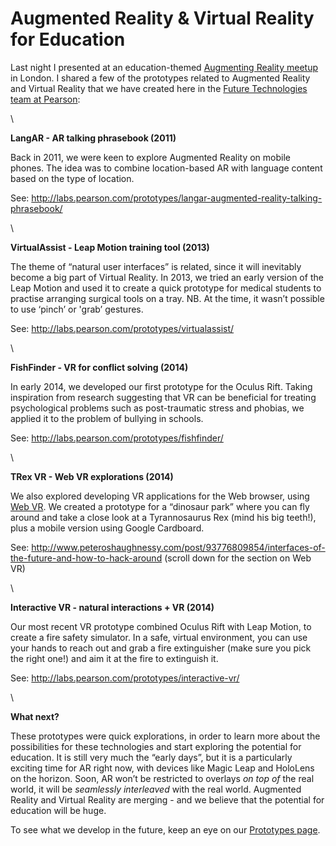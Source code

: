 <!--
slug: augmented-reality-virtual-reality-for-education
date: Thu Feb 26 2015 10:17:34 GMT+0000 (GMT)
tags: 
title: Augmented Reality & Virtual Reality for Education
id: 112124859069
link: http://www.peteroshaughnessy.com/post/112124859069/augmented-reality-virtual-reality-for-education
raw: {"blog_name":"poshaughnessy","id":112124859069,"post_url":"http://www.peteroshaughnessy.com/post/112124859069/augmented-reality-virtual-reality-for-education","slug":"augmented-reality-virtual-reality-for-education","type":"text","date":"2015-02-26 10:17:34 GMT","timestamp":1424945854,"state":"published","format":"html","reblog_key":"FsDxT7zs","tags":[],"short_url":"http://tmblr.co/ZyfjBw1eRAPAz","summary":"Augmented Reality & Virtual Reality for Education","recommended_source":null,"recommended_color":null,"highlighted":[],"note_count":0,"title":"Augmented Reality & Virtual Reality for Education","body":"<p>Last night I presented at an education-themed <a href=\"http://www.meetup.com/Augmenting-Reality/events/218909620/\">Augmenting Reality meetup</a> in London. I shared a few of the prototypes related to Augmented Reality and Virtual Reality that we have created here in the <a href=\"http://labs.pearson.com/prototypes/welcome-to-the-future-technologies-prototypes-page/\">Future Technologies team at Pearson</a>:</p><p><br/></p><p><b>LangAR - AR talking phrasebook (2011)</b></p><p>Back in 2011, we were keen to explore Augmented Reality on mobile phones. The idea was to combine location-based AR with language content based on the type of location.</p><p>See: <a href=\"http://labs.pearson.com/prototypes/langar-augmented-reality-talking-phrasebook/\">http://labs.pearson.com/prototypes/langar-augmented-reality-talking-phrasebook/</a></p><p><br/></p><p><b>VirtualAssist - Leap Motion training tool (2013)</b></p><p>The theme of &ldquo;natural user interfaces&rdquo; is related, since it will inevitably become a big part of Virtual Reality. In 2013, we tried an early version of the Leap Motion and used it to create a quick prototype for medical students to practise arranging surgical tools on a tray. NB. At the time, it wasn&rsquo;t possible to use &lsquo;pinch&rsquo; or 'grab&rsquo; gestures.</p><p>See: <a href=\"http://labs.pearson.com/prototypes/virtualassist/\">http://labs.pearson.com/prototypes/virtualassist/</a></p><p><br/></p><p><b>FishFinder - VR for conflict solving (2014)</b></p><p>In early 2014, we developed our first prototype for the Oculus Rift. Taking inspiration from research suggesting that VR can be beneficial for treating psychological problems such as post-traumatic stress and phobias, we applied it to the problem of bullying in schools.</p><p>See: <a href=\"http://labs.pearson.com/prototypes/fishfinder/\">http://labs.pearson.com/prototypes/fishfinder/</a></p><p><br/></p><p><b>TRex VR - Web VR explorations (2014)</b></p><p>We also explored developing VR applications for the Web browser, using <a href=\"http://www.cnet.com/news/firefox-virtual-reality-for-the-web/\">Web VR</a>. We created a prototype for a &ldquo;dinosaur park&rdquo; where you can fly around and take a close look at a Tyrannosaurus Rex (mind his big teeth!), plus a mobile version using Google Cardboard.</p><p>See: <a href=\"http://www.peteroshaughnessy.com/post/93776809854/interfaces-of-the-future-and-how-to-hack-around\">http://www.peteroshaughnessy.com/post/93776809854/interfaces-of-the-future-and-how-to-hack-around</a> (scroll down for the section on Web VR)</p><p><br/></p><p><b>Interactive VR - natural interactions + VR (2014)</b></p><p>Our most recent VR prototype combined Oculus Rift with Leap Motion, to create a fire safety simulator. In a safe, virtual environment, you can use your hands to reach out and grab a fire extinguisher (make sure you pick the right one!) and aim it at the fire to extinguish it.</p><p>See: <a href=\"http://labs.pearson.com/prototypes/interactive-vr/\">http://labs.pearson.com/prototypes/interactive-vr/</a></p><p><br/></p><p><b>What next?</b></p><p>These prototypes were quick explorations, in order to learn more about the possibilities for these technologies and start exploring the potential for education. It is still very much the &ldquo;early days&rdquo;, but it is a particularly exciting time for AR right now, with devices like Magic Leap and HoloLens on the horizon. Soon, AR won&rsquo;t be restricted to overlays <i>on top of</i> the real world, it will be <i>seamlessly interleaved</i> with the real world. Augmented Reality and Virtual Reality are merging - and we believe that the potential for education will be huge.</p><p>To see what we develop in the future, keep an eye on our <a href=\"http://labs.pearson.com/prototypes/\">Prototypes page</a>.</p>","reblog":{"tree_html":"","comment":"<p>Last night I presented at an education-themed <a href=\"http://www.meetup.com/Augmenting-Reality/events/218909620/\">Augmenting Reality meetup</a> in London. I shared a few of the prototypes related to Augmented Reality and Virtual Reality that we have created here in the <a href=\"http://labs.pearson.com/prototypes/welcome-to-the-future-technologies-prototypes-page/\">Future Technologies team at Pearson</a>:</p><p><br></p><p><b>LangAR - AR talking phrasebook (2011)</b></p><p>Back in 2011, we were keen to explore Augmented Reality on mobile phones. The idea was to combine location-based AR with language content based on the type of location.</p><p>See: <a href=\"http://labs.pearson.com/prototypes/langar-augmented-reality-talking-phrasebook/\">http://labs.pearson.com/prototypes/langar-augmented-reality-talking-phrasebook/</a></p><p><br></p><p><b>VirtualAssist - Leap Motion training tool (2013)</b></p><p>The theme of “natural user interfaces” is related, since it will inevitably become a big part of Virtual Reality. In 2013, we tried an early version of the Leap Motion and used it to create a quick prototype for medical students to practise arranging surgical tools on a tray. NB. At the time, it wasn’t possible to use ‘pinch’ or 'grab’ gestures.</p><p>See: <a href=\"http://labs.pearson.com/prototypes/virtualassist/\">http://labs.pearson.com/prototypes/virtualassist/</a></p><p><br></p><p><b>FishFinder - VR for conflict solving (2014)</b></p><p>In early 2014, we developed our first prototype for the Oculus Rift. Taking inspiration from research suggesting that VR can be beneficial for treating psychological problems such as post-traumatic stress and phobias, we applied it to the problem of bullying in schools.</p><p>See: <a href=\"http://labs.pearson.com/prototypes/fishfinder/\">http://labs.pearson.com/prototypes/fishfinder/</a></p><p><br></p><p><b>TRex VR - Web VR explorations (2014)</b></p><p>We also explored developing VR applications for the Web browser, using <a href=\"http://www.cnet.com/news/firefox-virtual-reality-for-the-web/\">Web VR</a>. We created a prototype for a “dinosaur park” where you can fly around and take a close look at a Tyrannosaurus Rex (mind his big teeth!), plus a mobile version using Google Cardboard.</p><p>See: <a href=\"http://www.peteroshaughnessy.com/post/93776809854/interfaces-of-the-future-and-how-to-hack-around\">http://www.peteroshaughnessy.com/post/93776809854/interfaces-of-the-future-and-how-to-hack-around</a> (scroll down for the section on Web VR)</p><p><br></p><p><b>Interactive VR - natural interactions + VR (2014)</b></p><p>Our most recent VR prototype combined Oculus Rift with Leap Motion, to create a fire safety simulator. In a safe, virtual environment, you can use your hands to reach out and grab a fire extinguisher (make sure you pick the right one!) and aim it at the fire to extinguish it.</p><p>See: <a href=\"http://labs.pearson.com/prototypes/interactive-vr/\">http://labs.pearson.com/prototypes/interactive-vr/</a></p><p><br></p><p><b>What next?</b></p><p>These prototypes were quick explorations, in order to learn more about the possibilities for these technologies and start exploring the potential for education. It is still very much the “early days”, but it is a particularly exciting time for AR right now, with devices like Magic Leap and HoloLens on the horizon. Soon, AR won’t be restricted to overlays <i>on top of</i> the real world, it will be <i>seamlessly interleaved</i> with the real world. Augmented Reality and Virtual Reality are merging - and we believe that the potential for education will be huge.</p><p>To see what we develop in the future, keep an eye on our <a href=\"http://labs.pearson.com/prototypes/\">Prototypes page</a>.</p>"},"trail":[{"blog":{"name":"poshaughnessy","active":true,"theme":{"header_full_width":1500,"header_full_height":500,"header_focus_width":889,"header_focus_height":500,"avatar_shape":"square","background_color":"#529ECC","body_font":"Helvetica Neue","header_bounds":"0,1480,500,591","header_image":"https://secure.static.tumblr.com/74662efec2d2d0b99044d7515b9b54c7/c7hvipl/3e6nlei2p/tumblr_static_9dr71irtcg84w844sgco0gg0o.jpg","header_image_focused":"https://secure.static.tumblr.com/74662efec2d2d0b99044d7515b9b54c7/c7hvipl/77fnlei2r/tumblr_static_tumblr_static_9dr71irtcg84w844sgco0gg0o_focused_v3.jpg","header_image_scaled":"https://secure.static.tumblr.com/74662efec2d2d0b99044d7515b9b54c7/c7hvipl/3e6nlei2p/tumblr_static_9dr71irtcg84w844sgco0gg0o_2048_v2.jpg","header_stretch":true,"link_color":"#F6F6F6","show_avatar":true,"show_description":true,"show_header_image":false,"show_title":true,"title_color":"#444444","title_font":"Gibson","title_font_weight":"bold"}},"post":{"id":"112124859069"},"content_raw":"<p>Last night I presented at an education-themed <a href=\"http://www.meetup.com/Augmenting-Reality/events/218909620/\">Augmenting Reality meetup</a> in London. I shared a few of the prototypes related to Augmented Reality and Virtual Reality that we have created here in the <a href=\"http://labs.pearson.com/prototypes/welcome-to-the-future-technologies-prototypes-page/\">Future Technologies team at Pearson</a>:</p><p><br></p><p><b>LangAR - AR talking phrasebook (2011)</b></p><p>Back in 2011, we were keen to explore Augmented Reality on mobile phones. The idea was to combine location-based AR with language content based on the type of location.</p><p>See: <a href=\"http://labs.pearson.com/prototypes/langar-augmented-reality-talking-phrasebook/\">http://labs.pearson.com/prototypes/langar-augmented-reality-talking-phrasebook/</a></p><p><br></p><p><b>VirtualAssist - Leap Motion training tool (2013)</b></p><p>The theme of “natural user interfaces” is related, since it will inevitably become a big part of Virtual Reality. In 2013, we tried an early version of the Leap Motion and used it to create a quick prototype for medical students to practise arranging surgical tools on a tray. NB. At the time, it wasn’t possible to use ‘pinch’ or 'grab’ gestures.</p><p>See: <a href=\"http://labs.pearson.com/prototypes/virtualassist/\">http://labs.pearson.com/prototypes/virtualassist/</a></p><p><br></p><p><b>FishFinder - VR for conflict solving (2014)</b></p><p>In early 2014, we developed our first prototype for the Oculus Rift. Taking inspiration from research suggesting that VR can be beneficial for treating psychological problems such as post-traumatic stress and phobias, we applied it to the problem of bullying in schools.</p><p>See: <a href=\"http://labs.pearson.com/prototypes/fishfinder/\">http://labs.pearson.com/prototypes/fishfinder/</a></p><p><br></p><p><b>TRex VR - Web VR explorations (2014)</b></p><p>We also explored developing VR applications for the Web browser, using <a href=\"http://www.cnet.com/news/firefox-virtual-reality-for-the-web/\">Web VR</a>. We created a prototype for a “dinosaur park” where you can fly around and take a close look at a Tyrannosaurus Rex (mind his big teeth!), plus a mobile version using Google Cardboard.</p><p>See: <a href=\"http://www.peteroshaughnessy.com/post/93776809854/interfaces-of-the-future-and-how-to-hack-around\">http://www.peteroshaughnessy.com/post/93776809854/interfaces-of-the-future-and-how-to-hack-around</a> (scroll down for the section on Web VR)</p><p><br></p><p><b>Interactive VR - natural interactions + VR (2014)</b></p><p>Our most recent VR prototype combined Oculus Rift with Leap Motion, to create a fire safety simulator. In a safe, virtual environment, you can use your hands to reach out and grab a fire extinguisher (make sure you pick the right one!) and aim it at the fire to extinguish it.</p><p>See: <a href=\"http://labs.pearson.com/prototypes/interactive-vr/\">http://labs.pearson.com/prototypes/interactive-vr/</a></p><p><br></p><p><b>What next?</b></p><p>These prototypes were quick explorations, in order to learn more about the possibilities for these technologies and start exploring the potential for education. It is still very much the “early days”, but it is a particularly exciting time for AR right now, with devices like Magic Leap and HoloLens on the horizon. Soon, AR won’t be restricted to overlays <i>on top of</i> the real world, it will be <i>seamlessly interleaved</i> with the real world. Augmented Reality and Virtual Reality are merging - and we believe that the potential for education will be huge.</p><p>To see what we develop in the future, keep an eye on our <a href=\"http://labs.pearson.com/prototypes/\">Prototypes page</a>.</p>","content":"<p>Last night I presented at an education-themed <a href=\"http://www.meetup.com/Augmenting-Reality/events/218909620/\">Augmenting Reality meetup</a> in London. I shared a few of the prototypes related to Augmented Reality and Virtual Reality that we have created here in the <a href=\"http://labs.pearson.com/prototypes/welcome-to-the-future-technologies-prototypes-page/\">Future Technologies team at Pearson</a>:</p><p><br /></p><p><b>LangAR - AR talking phrasebook (2011)</b></p><p>Back in 2011, we were keen to explore Augmented Reality on mobile phones. The idea was to combine location-based AR with language content based on the type of location.</p><p>See: <a href=\"http://labs.pearson.com/prototypes/langar-augmented-reality-talking-phrasebook/\">http://labs.pearson.com/prototypes/langar-augmented-reality-talking-phrasebook/</a></p><p><br /></p><p><b>VirtualAssist - Leap Motion training tool (2013)</b></p><p>The theme of “natural user interfaces” is related, since it will inevitably become a big part of Virtual Reality. In 2013, we tried an early version of the Leap Motion and used it to create a quick prototype for medical students to practise arranging surgical tools on a tray. NB. At the time, it wasn’t possible to use ‘pinch’ or 'grab’ gestures.</p><p>See: <a href=\"http://labs.pearson.com/prototypes/virtualassist/\">http://labs.pearson.com/prototypes/virtualassist/</a></p><p><br /></p><p><b>FishFinder - VR for conflict solving (2014)</b></p><p>In early 2014, we developed our first prototype for the Oculus Rift. Taking inspiration from research suggesting that VR can be beneficial for treating psychological problems such as post-traumatic stress and phobias, we applied it to the problem of bullying in schools.</p><p>See: <a href=\"http://labs.pearson.com/prototypes/fishfinder/\">http://labs.pearson.com/prototypes/fishfinder/</a></p><p><br /></p><p><b>TRex VR - Web VR explorations (2014)</b></p><p>We also explored developing VR applications for the Web browser, using <a href=\"http://www.cnet.com/news/firefox-virtual-reality-for-the-web/\">Web VR</a>. We created a prototype for a “dinosaur park” where you can fly around and take a close look at a Tyrannosaurus Rex (mind his big teeth!), plus a mobile version using Google Cardboard.</p><p>See: <a href=\"http://www.peteroshaughnessy.com/post/93776809854/interfaces-of-the-future-and-how-to-hack-around\">http://www.peteroshaughnessy.com/post/93776809854/interfaces-of-the-future-and-how-to-hack-around</a> (scroll down for the section on Web VR)</p><p><br /></p><p><b>Interactive VR - natural interactions + VR (2014)</b></p><p>Our most recent VR prototype combined Oculus Rift with Leap Motion, to create a fire safety simulator. In a safe, virtual environment, you can use your hands to reach out and grab a fire extinguisher (make sure you pick the right one!) and aim it at the fire to extinguish it.</p><p>See: <a href=\"http://labs.pearson.com/prototypes/interactive-vr/\">http://labs.pearson.com/prototypes/interactive-vr/</a></p><p><br /></p><p><b>What next?</b></p><p>These prototypes were quick explorations, in order to learn more about the possibilities for these technologies and start exploring the potential for education. It is still very much the “early days”, but it is a particularly exciting time for AR right now, with devices like Magic Leap and HoloLens on the horizon. Soon, AR won’t be restricted to overlays <i>on top of</i> the real world, it will be <i>seamlessly interleaved</i> with the real world. Augmented Reality and Virtual Reality are merging - and we believe that the potential for education will be huge.</p><p>To see what we develop in the future, keep an eye on our <a href=\"http://labs.pearson.com/prototypes/\">Prototypes page</a>.</p>","is_current_item":true,"is_root_item":true}]}
publish: 2015-02-026
-->


Augmented Reality & Virtual Reality for Education
=================================================

Last night I presented at an education-themed [Augmenting Reality
meetup](http://www.meetup.com/Augmenting-Reality/events/218909620/) in
London. I shared a few of the prototypes related to Augmented Reality
and Virtual Reality that we have created here in the [Future
Technologies team at
Pearson](http://labs.pearson.com/prototypes/welcome-to-the-future-technologies-prototypes-page/):

\

**LangAR - AR talking phrasebook (2011)**

Back in 2011, we were keen to explore Augmented Reality on mobile
phones. The idea was to combine location-based AR with language content
based on the type of location.

See: <http://labs.pearson.com/prototypes/langar-augmented-reality-talking-phrasebook/>

\

**VirtualAssist - Leap Motion training tool (2013)**

The theme of “natural user interfaces” is related, since it will
inevitably become a big part of Virtual Reality. In 2013, we tried an
early version of the Leap Motion and used it to create a quick prototype
for medical students to practise arranging surgical tools on a tray. NB.
At the time, it wasn’t possible to use ‘pinch’ or 'grab’ gestures.

See: <http://labs.pearson.com/prototypes/virtualassist/>

\

**FishFinder - VR for conflict solving (2014)**

In early 2014, we developed our first prototype for the Oculus Rift.
Taking inspiration from research suggesting that VR can be beneficial
for treating psychological problems such as post-traumatic stress and
phobias, we applied it to the problem of bullying in schools.

See: <http://labs.pearson.com/prototypes/fishfinder/>

\

**TRex VR - Web VR explorations (2014)**

We also explored developing VR applications for the Web browser, using
[Web VR](http://www.cnet.com/news/firefox-virtual-reality-for-the-web/).
We created a prototype for a “dinosaur park” where you can fly around
and take a close look at a Tyrannosaurus Rex (mind his big teeth!), plus
a mobile version using Google Cardboard.

See: <http://www.peteroshaughnessy.com/post/93776809854/interfaces-of-the-future-and-how-to-hack-around> (scroll
down for the section on Web VR)

\

**Interactive VR - natural interactions + VR (2014)**

Our most recent VR prototype combined Oculus Rift with Leap Motion, to
create a fire safety simulator. In a safe, virtual environment, you can
use your hands to reach out and grab a fire extinguisher (make sure you
pick the right one!) and aim it at the fire to extinguish it.

See: <http://labs.pearson.com/prototypes/interactive-vr/>

\

**What next?**

These prototypes were quick explorations, in order to learn more about
the possibilities for these technologies and start exploring the
potential for education. It is still very much the “early days”, but it
is a particularly exciting time for AR right now, with devices like
Magic Leap and HoloLens on the horizon. Soon, AR won’t be restricted to
overlays *on top of* the real world, it will be *seamlessly interleaved*
with the real world. Augmented Reality and Virtual Reality are merging -
and we believe that the potential for education will be huge.

To see what we develop in the future, keep an eye on our [Prototypes
page](http://labs.pearson.com/prototypes/).

